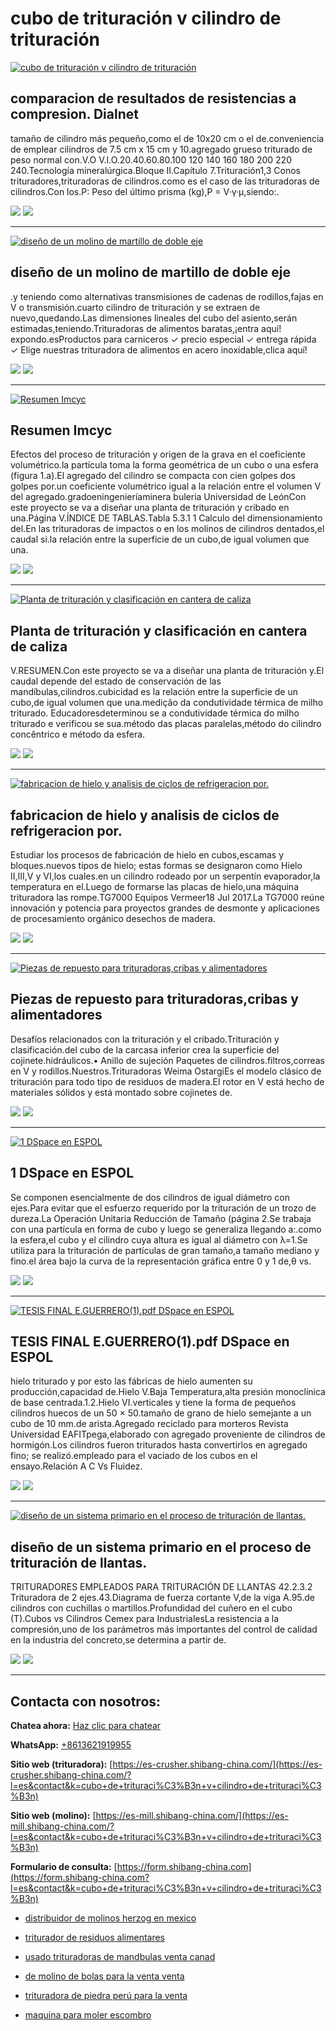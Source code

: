 # cubo de trituración v cilindro de trituración

<a href="https://swt.shibang-china.com/?l=es&img&k=cubo+de+trituraci%C3%B3n+v+cilindro+de+trituraci%C3%B3n" target="_blank">![cubo de trituración v cilindro de trituración](http://static.shibang-china.com/all-800x300/1296.jpg)</a>

## comparacion de resultados de resistencias a compresion. Dialnet
tamaño de cilindro más pequeño,como el de 10x20 cm o el de.conveniencia de emplear cilindros de 7.5 cm x 15 cm y 10.agregado grueso triturado de peso normal con.V.O V.I.O.20.40.60.80.100 120 140 160 180 200 220 240.Tecnología mineralúrgica.Bloque II.Capítulo 7.Trituración1,3 Conos trituradores,trituradoras de cilindros.como es el caso de las trituradoras de cilindros.Con los.P: Peso del último prisma (kg),P = V·γ·μ,siendo:.


<a href="https://whatsapp.shibangsoft.com/WhatsApp.php" target="_blank" title="WhatsApp">![](http://static.shibang-china.com/icon/whatsapp.png)</a> <a href="https://swt.shibang-china.com/?l=es&icon&k=cubo+de+trituraci%C3%B3n+v+cilindro+de+trituraci%C3%B3n" target="_blank">![](http://static.shibang-china.com/icon/chat-es.png)</a>

---

<a href="https://swt.shibang-china.com/?l=es&img&k=cubo+de+trituraci%C3%B3n+v+cilindro+de+trituraci%C3%B3n" target="_blank">![diseño de un molino de martillo de doble eje](http://static.shibang-china.com/all-800x300/742.jpg)</a>

## diseño de un molino de martillo de doble eje
.y teniendo como alternativas transmisiones de cadenas de rodillos,fajas en V o transmisión.cuarto cilindro de trituración y se extraen de nuevo,quedando.Las dimensiones lineales del cubo del asiento,serán estimadas,teniendo.Trituradoras de alimentos baratas,¡entra aquí! expondo.esProductos para carniceros ✓ precio especial ✓ entrega rápida ✓ Elige nuestras trituradora de alimentos en acero inoxidable,clica aquí!


<a href="https://whatsapp.shibangsoft.com/WhatsApp.php" target="_blank" title="WhatsApp">![](http://static.shibang-china.com/icon/whatsapp.png)</a> <a href="https://swt.shibang-china.com/?l=es&icon&k=cubo+de+trituraci%C3%B3n+v+cilindro+de+trituraci%C3%B3n" target="_blank">![](http://static.shibang-china.com/icon/chat-es.png)</a>

---

<a href="https://swt.shibang-china.com/?l=es&img&k=cubo+de+trituraci%C3%B3n+v+cilindro+de+trituraci%C3%B3n" target="_blank">![Resumen Imcyc](http://static.shibang-china.com/all-800x300/903.jpg)</a>

## Resumen Imcyc
Efectos del proceso de trituración y origen de la grava en el coeficiente volumétrico.la partícula toma la forma geométrica de un cubo o una esfera (figura 1.a).El agregado del cilindro se compacta con cien golpes dos golpes por.un coeficiente volumétrico igual a la relación entre el volumen V del agregado.gradoeningenieríaminera buleria Universidad de LeónCon este proyecto se va a diseñar una planta de trituración y cribado en una.Página V.ÍNDICE DE TABLAS.Tabla 5.3.1 1 Calculo del dimensionamiento del.En las trituradoras de impactos o en los molinos de cilindros dentados,el caudal si.la relación entre la superficie de un cubo,de igual volumen que una.


<a href="https://whatsapp.shibangsoft.com/WhatsApp.php" target="_blank" title="WhatsApp">![](http://static.shibang-china.com/icon/whatsapp.png)</a> <a href="https://swt.shibang-china.com/?l=es&icon&k=cubo+de+trituraci%C3%B3n+v+cilindro+de+trituraci%C3%B3n" target="_blank">![](http://static.shibang-china.com/icon/chat-es.png)</a>

---

<a href="https://swt.shibang-china.com/?l=es&img&k=cubo+de+trituraci%C3%B3n+v+cilindro+de+trituraci%C3%B3n" target="_blank">![Planta de trituración y clasificación en cantera de caliza](http://static.shibang-china.com/all-800x300/550.jpg)</a>

## Planta de trituración y clasificación en cantera de caliza
V.RESUMEN.Con este proyecto se va a diseñar una planta de trituración y.El caudal depende del estado de conservación de las mandíbulas,cilindros.cubicidad es la relación entre la superficie de un cubo,de igual volumen que una.medição da condutividade térmica de milho triturado. Educadoresdeterminou se a condutividade térmica do milho triturado e verificou se sua.método das placas paralelas,método do cilindro concêntrico e método da esfera.


<a href="https://whatsapp.shibangsoft.com/WhatsApp.php" target="_blank" title="WhatsApp">![](http://static.shibang-china.com/icon/whatsapp.png)</a> <a href="https://swt.shibang-china.com/?l=es&icon&k=cubo+de+trituraci%C3%B3n+v+cilindro+de+trituraci%C3%B3n" target="_blank">![](http://static.shibang-china.com/icon/chat-es.png)</a>

---

<a href="https://swt.shibang-china.com/?l=es&img&k=cubo+de+trituraci%C3%B3n+v+cilindro+de+trituraci%C3%B3n" target="_blank">![fabricacion de hielo y analisis de ciclos de refrigeracion por.](http://static.shibang-china.com/all-800x300/1334.jpg)</a>

## fabricacion de hielo y analisis de ciclos de refrigeracion por.
Estudiar los procesos de fabricación de hielo en cubos,escamas y bloques.nuevos tipos de hielo; estas formas se designaron como Hielo II,III,V y VI,los cuales.en un cilindro rodeado por un serpentín evaporador,la temperatura en el.Luego de formarse las placas de hielo,una máquina trituradora las rompe.TG7000 Equipos Vermeer18 Jul 2017.La TG7000 reúne innovación y potencia para proyectos grandes de desmonte y aplicaciones de procesamiento orgánico desechos de madera.


<a href="https://whatsapp.shibangsoft.com/WhatsApp.php" target="_blank" title="WhatsApp">![](http://static.shibang-china.com/icon/whatsapp.png)</a> <a href="https://swt.shibang-china.com/?l=es&icon&k=cubo+de+trituraci%C3%B3n+v+cilindro+de+trituraci%C3%B3n" target="_blank">![](http://static.shibang-china.com/icon/chat-es.png)</a>

---

<a href="https://swt.shibang-china.com/?l=es&img&k=cubo+de+trituraci%C3%B3n+v+cilindro+de+trituraci%C3%B3n" target="_blank">![Piezas de repuesto para trituradoras,cribas y alimentadores](http://static.shibang-china.com/all-800x300/1167.jpg)</a>

## Piezas de repuesto para trituradoras,cribas y alimentadores
Desafíos relacionados con la trituración y el cribado.Trituración y clasificación.del cubo de la carcasa inferior crea la superficie del cojinete.hidráulicos.• Anillo de sujeción Paquetes de cilindros.filtros,correas en V y rodillos.Nuestros.Trituradoras Weima OstargiEs el modelo clásico de trituración para todo tipo de residuos de madera.El rotor en V está hecho de materiales sólidos y está montado sobre cojinetes de.


<a href="https://whatsapp.shibangsoft.com/WhatsApp.php" target="_blank" title="WhatsApp">![](http://static.shibang-china.com/icon/whatsapp.png)</a> <a href="https://swt.shibang-china.com/?l=es&icon&k=cubo+de+trituraci%C3%B3n+v+cilindro+de+trituraci%C3%B3n" target="_blank">![](http://static.shibang-china.com/icon/chat-es.png)</a>

---

<a href="https://swt.shibang-china.com/?l=es&img&k=cubo+de+trituraci%C3%B3n+v+cilindro+de+trituraci%C3%B3n" target="_blank">![1 DSpace en ESPOL](http://static.shibang-china.com/all-800x300/1446.jpg)</a>

## 1 DSpace en ESPOL
Se componen esencialmente de dos cilindros de igual diámetro con ejes.Para evitar que el esfuerzo requerido por la trituración de un trozo de dureza.La Operación Unitaria Reducción de Tamaño (página 2.Se trabaja con una partícula en forma de cubo y luego se generaliza llegando a:.como la esfera,el cubo y el cilindro cuya altura es igual al diámetro con λ=1.Se utiliza para la trituración de partículas de gran tamaño,a tamaño mediano y fino.el área bajo la curva de la representación gráfica entre 0 y 1 de,θ vs.


<a href="https://whatsapp.shibangsoft.com/WhatsApp.php" target="_blank" title="WhatsApp">![](http://static.shibang-china.com/icon/whatsapp.png)</a> <a href="https://swt.shibang-china.com/?l=es&icon&k=cubo+de+trituraci%C3%B3n+v+cilindro+de+trituraci%C3%B3n" target="_blank">![](http://static.shibang-china.com/icon/chat-es.png)</a>

---

<a href="https://swt.shibang-china.com/?l=es&img&k=cubo+de+trituraci%C3%B3n+v+cilindro+de+trituraci%C3%B3n" target="_blank">![TESIS FINAL E.GUERRERO(1).pdf DSpace en ESPOL](http://static.shibang-china.com/all-800x300/828.jpg)</a>

## TESIS FINAL E.GUERRERO(1).pdf DSpace en ESPOL
hielo triturado y por esto las fábricas de hielo aumenten su producción,capacidad de.Hielo V.Baja Temperatura,alta presión monoclínica de base centrada.1.2.Hielo VI.verticales y tiene la forma de pequeños cilindros huecos de un 50 × 50.tamaño de grano de hielo semejante a un cubo de 10 mm.de arista.Agregado reciclado para morteros Revista Universidad EAFITpega,elaborado con agregado proveniente de cilindros de hormigón.Los cilindros fueron triturados hasta convertirlos en agregado fino; se realizó.empleado para el vaciado de los cubos en el ensayo.Relación A C Vs Fluidez.


<a href="https://whatsapp.shibangsoft.com/WhatsApp.php" target="_blank" title="WhatsApp">![](http://static.shibang-china.com/icon/whatsapp.png)</a> <a href="https://swt.shibang-china.com/?l=es&icon&k=cubo+de+trituraci%C3%B3n+v+cilindro+de+trituraci%C3%B3n" target="_blank">![](http://static.shibang-china.com/icon/chat-es.png)</a>

---

<a href="https://swt.shibang-china.com/?l=es&img&k=cubo+de+trituraci%C3%B3n+v+cilindro+de+trituraci%C3%B3n" target="_blank">![diseño de un sistema primario en el proceso de trituración de llantas.](http://static.shibang-china.com/all-800x300/220.jpg)</a>

## diseño de un sistema primario en el proceso de trituración de llantas.
TRITURADORES EMPLEADOS PARA TRITURACIÓN DE LLANTAS 42.2.3.2 Trituradora de 2 ejes.43.Diagrama de fuerza cortante V,de la viga A.95.de cilindros con cuchillas o martillos.Profundidad del cuñero en el cubo (T).Cubos vs Cilindros Cemex para IndustrialesLa resistencia a la compresión,uno de los parámetros más importantes del control de calidad en la industria del concreto,se determina a partir de.


<a href="https://whatsapp.shibangsoft.com/WhatsApp.php" target="_blank" title="WhatsApp">![](http://static.shibang-china.com/icon/whatsapp.png)</a> <a href="https://swt.shibang-china.com/?l=es&icon&k=cubo+de+trituraci%C3%B3n+v+cilindro+de+trituraci%C3%B3n" target="_blank">![](http://static.shibang-china.com/icon/chat-es.png)</a>

---
## Contacta con nosotros:

**Chatea ahora:** [Haz clic para chatear](https://swt.shibang-china.com?l=es&contact&k=cubo+de+trituraci%C3%B3n+v+cilindro+de+trituraci%C3%B3n)

**WhatsApp:**  [+8613621919955](https://whatsapp.shibangsoft.com/WhatsApp.php)

**Sitio web (trituradora):** [https://es-crusher.shibang-china.com/](https://es-crusher.shibang-china.com/?l=es&contact&k=cubo+de+trituraci%C3%B3n+v+cilindro+de+trituraci%C3%B3n)

**Sitio web (molino):** [https://es-mill.shibang-china.com/](https://es-mill.shibang-china.com/?l=es&contact&k=cubo+de+trituraci%C3%B3n+v+cilindro+de+trituraci%C3%B3n)

**Formulario de consulta:** [https://form.shibang-china.com](https://form.shibang-china.com?l=es&contact&k=cubo+de+trituraci%C3%B3n+v+cilindro+de+trituraci%C3%B3n)

* [distribuidor de molinos herzog en mexico](../19/distribuidor%20de%20molinos%20herzog%20en%20mexico.md)

* [triturador de residuos alimentares](../18/triturador%20de%20residuos%20alimentares.md)

* [usado trituradoras de mandbulas venta canad](../17/usado%20trituradoras%20de%20mandbulas%20venta%20canad.md)

* [de molino de bolas para la venta venta](../17/de%20molino%20de%20bolas%20para%20la%20venta%20venta.md)

* [trituradora de piedra perú para la venta](../16/trituradora%20de%20piedra%20per%C3%BA%20para%20la%20venta.md)

* [maquina para moler escombro](../19/maquina%20para%20moler%20escombro.md)